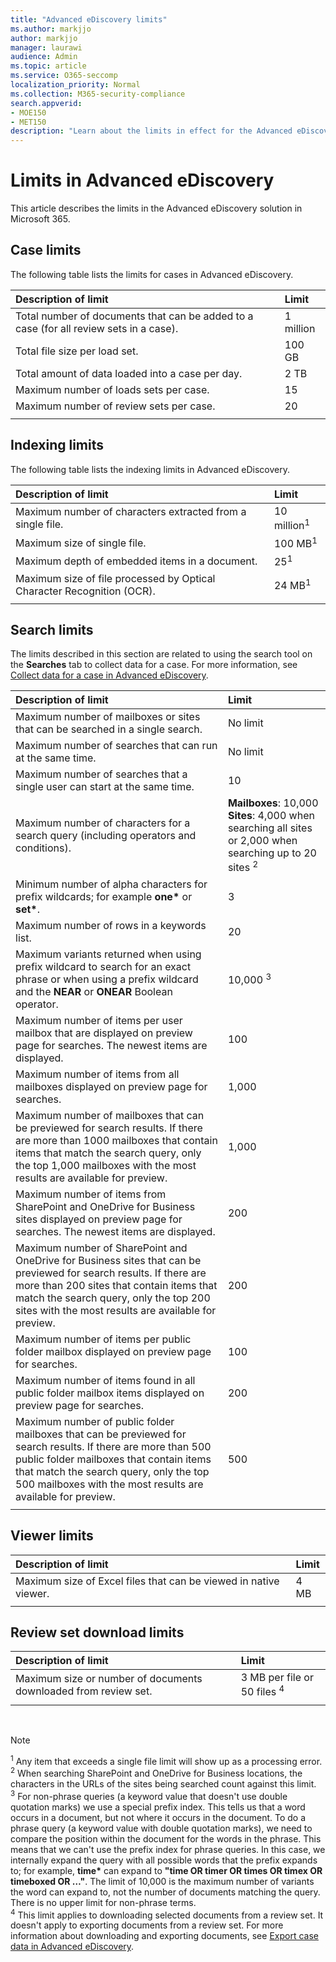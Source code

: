 ```yaml
---
title: "Advanced eDiscovery limits"
ms.author: markjjo
author: markjjo
manager: laurawi
audience: Admin
ms.topic: article
ms.service: O365-seccomp
localization_priority: Normal
ms.collection: M365-security-compliance 
search.appverid: 
- MOE150
- MET150
description: "Learn about the limits in effect for the Advanced eDiscovery solution in Microsoft 365. This includes case limits, indexing limits, and search limits when using the search tool to collect case data."
---
```


# Limits in Advanced eDiscovery

This article describes the limits in the Advanced eDiscovery solution in Microsoft 365.

## Case limits

The following table lists the limits for cases in Advanced eDiscovery.

|**Description of limit**|**Limit**|
|:-----|:-----|
|Total number of documents that can be added to a case (for all review sets in a case).  <br/> |1 million  <br/> |
|Total file size per load set.  <br/> |100 GB  <br/> |
|Total amount of data loaded into a case per day.<br/> |2 TB <br/> |
|Maximum number of loads sets per case.  <br/> |15 <br/> |
|Maximum number of review sets per case.  <br/> |20 <br/> |
|||

## Indexing limits

The following table lists the indexing limits in Advanced eDiscovery.

|**Description of limit**|**Limit**|
  |:-----|:-----|
  |Maximum number of characters extracted from a single file.  <br/> |10 million<sup>1</sup> <br/> |
  |Maximum size of single file.   <br/> |100 MB<sup>1</sup> <br/> |
  |Maximum depth of embedded items in a document.  <br/> |25<sup>1</sup> <br/> |
  |Maximum size of file processed by Optical Character Recognition (OCR).  <br/> |24 MB<sup>1</sup> <br/> |  
|||

## Search limits

The limits described in this section are related to using the search tool on the **Searches** tab to collect data for a case. For more information, see [Collect data for a case in Advanced eDiscovery](collecting-data-for-ediscovery.md).

|**Description of limit**|**Limit**|
|:-----|:-----|
|Maximum number of mailboxes or sites that can be searched in a single search.  <br/> |No limit  <br/> |
|Maximum number of searches that can run at the same time.  <br/> |No limit  <br/> | 
|Maximum number of searches that a single user can start at the same time.  <br/> |10  <br/> | 
|Maximum number of characters for a search query (including operators and conditions).  <br/> |**Mailboxes**: 10,000<br/>**Sites**: 4,000 when searching all sites or 2,000 when searching up to 20 sites <sup>2</sup> <br/> |
|Minimum number of alpha characters for prefix wildcards; for example **one\*** or **set\***. <br/> |3  <br/> |  
|Maximum number of rows in a keywords list.  <br/> |20  <br/> |
|Maximum variants returned when using prefix wildcard to search for an exact phrase or when using a prefix wildcard and the **NEAR** or **ONEAR** Boolean operator.  <br/> |10,000 <sup>3</sup> <br/> |
|Maximum number of items per user mailbox that are displayed on preview page for searches. The newest items are displayed.   <br/> |100  <br/> |
|Maximum number of items from all mailboxes displayed on preview page for searches.  <br/> |1,000  <br/> |
|Maximum number of mailboxes that can be previewed for search results.  If there are more than 1000 mailboxes that contain items that match the search query, only the top 1,000 mailboxes with the most results are available for preview.<br/> |1,000  <br/> |
|Maximum number of items from SharePoint and OneDrive for Business sites displayed on preview page for searches. The newest items are displayed.  <br/> |200  <br/> |
|Maximum number of SharePoint and OneDrive for Business sites that can be previewed for search results. If there are more than 200 sites that contain items that match the search query, only the top 200 sites with the most results are available for preview.  <br/> |200  <br/> |
|Maximum number of items per public folder mailbox displayed on preview page for searches.  <br/> |100  <br/> |
|Maximum number of items found in all public folder mailbox items displayed on preview page for searches.  <br/> |200  <br/> |
|Maximum number of public folder mailboxes that can be previewed for search results. If there are more than 500 public folder mailboxes that contain items that match the search query, only the top 500 mailboxes with the most results are available for preview.  <br/> |500  <br/> |
|||

## Viewer limits

|**Description of limit**|**Limit**|
  |:-----|:-----|
  |Maximum size of Excel files that can be viewed in native viewer.  <br/> |4 MB  <br/> |
|||

## Review set download limits

|**Description of limit**|**Limit**|
|:-----|:-----|
|Maximum size or number of documents downloaded from review set.  <br/> |3 MB per file or 50 files <sup>4</sup>  <br/> |
|||
<br/>

> [!NOTE]
> <sup>1</sup> Any item that exceeds a single file limit will show up as a processing error.<br/>
> <sup>2</sup> When searching SharePoint and OneDrive for Business locations, the characters in the URLs of the sites being searched count against this limit.<br/>
> <sup>3</sup> For non-phrase queries (a keyword value that doesn't use double quotation marks) we use a special prefix index. This tells us that a word occurs in a document, but not where it occurs in the document. To do a phrase query (a keyword value with double quotation marks), we need to compare the position within the document for the words in the phrase. This means that we can't use the prefix index for phrase queries. In this case, we internally expand the query with all possible words that the prefix expands to; for example,  **time\*** can expand to  **"time OR timer OR times OR timex OR timeboxed OR …"**. The limit of 10,000 is the maximum number of variants the word can expand to, not the number of documents matching the query. There is no upper limit for non-phrase terms.<br/>
> <sup>4</sup> This limit applies to downloading selected documents from a review set. It doesn't apply to exporting documents from a review set. For more information about downloading and exporting documents, see [Export case data in Advanced eDiscovery](exporting-data-ediscover20.md). <br/>

